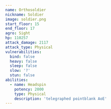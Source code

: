 ```yaml
---
name: Orthosoldier
nickname: Soldier
image: soldier.png
start_floor: 15
end_floor: 17
agro: Sight
hp: 110257
attack_damage: 2117
attack_type: Physical
vulnerabilities:
  bind: false
  heavy: false
  sleep: false
  slow: '?'
  stun: false
abilities:
  - name: Headspin
    potency: 2000
    type: Physical
    description: 'telegraphed pointblank AoE'
---
```

